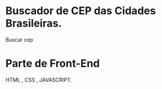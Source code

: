 # Buscador de CEP das Cidades Brasileiras.
Buscar cep  

# Parte de Front-End
HTML , CSS , JAVASCRIPT.
